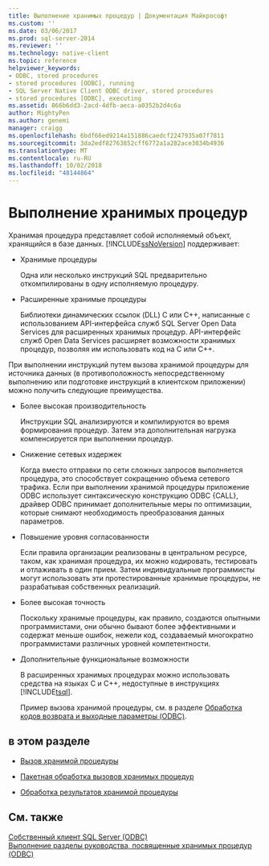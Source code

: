```yaml
---
title: Выполнение хранимых процедур | Документация Майкрософт
ms.custom: ''
ms.date: 03/06/2017
ms.prod: sql-server-2014
ms.reviewer: ''
ms.technology: native-client
ms.topic: reference
helpviewer_keywords:
- ODBC, stored procedures
- stored procedures [ODBC], running
- SQL Server Native Client ODBC driver, stored procedures
- stored procedures [ODBC], executing
ms.assetid: 866b6dd3-2acd-4dfb-aeca-a0352b2d4c6a
author: MightyPen
ms.author: genemi
manager: craigg
ms.openlocfilehash: 6bdf66ed9214a151886caedcf2247935a07f7811
ms.sourcegitcommit: 3da2edf82763852cff6772a1a282ace3034b4936
ms.translationtype: MT
ms.contentlocale: ru-RU
ms.lasthandoff: 10/02/2018
ms.locfileid: "48144864"
---
```

# <a name="running-stored-procedures"></a>Выполнение хранимых процедур
  Хранимая процедура представляет собой исполняемый объект, хранящийся в базе данных. [!INCLUDE[ssNoVersion](../../includes/ssnoversion-md.md)] поддерживает:  
  
-   Хранимые процедуры  
  
     Одна или несколько инструкций SQL предварительно откомпилированы в одну исполняемую процедуру.  
  
-   Расширенные хранимые процедуры  
  
     Библиотеки динамических ссылок (DLL) C или C++, написанные с использованием API-интерфейса служб SQL Server Open Data Services для расширенных хранимых процедур. API-интерфейс служб Open Data Services расширяет возможности хранимых процедур, позволяя им использовать код на C или C++.  
  
 При выполнении инструкций путем вызова хранимой процедуры для источника данных (в противоположность непосредственному выполнению или подготовке инструкций в клиентском приложении) можно получить следующие преимущества.  
  
-   Более высокая производительность  
  
     Инструкции SQL анализируются и компилируются во время формирования процедур. Затем эта дополнительная нагрузка компенсируется при выполнении процедур.  
  
-   Снижение сетевых издержек  
  
     Когда вместо отправки по сети сложных запросов выполняется процедура, это способствует сокращению объема сетевого трафика. Если при выполнении хранимой процедуры приложение ODBC использует синтаксическую конструкцию ODBC {CALL}, драйвер ODBC принимает дополнительные меры по оптимизации, которые снимают необходимость преобразования данных параметров.  
  
-   Повышение уровня согласованности  
  
     Если правила организации реализованы в центральном ресурсе, таком, как хранимая процедура, их можно кодировать, тестировать и отлаживать в один прием. Затем индивидуальные программисты могут использовать эти протестированные хранимые процедуры, не разрабатывая собственных реализаций.  
  
-   Более высокая точность  
  
     Поскольку хранимые процедуры, как правило, создаются опытными программистами, они обычно бывают более эффективными и содержат меньше ошибок, нежели код, создаваемый многократно программистами различных уровней компетентности.  
  
-   Дополнительные функциональные возможности  
  
     В расширенных хранимых процедурах можно использовать средства на языках C и C++, недоступные в инструкциях [!INCLUDE[tsql](../../includes/tsql-md.md)].  
  
     Пример вызова хранимой процедуры, см. в разделе [Обработка кодов возврата и выходные параметры &#40;ODBC&#41;](../native-client-odbc-how-to/running-stored-procedures-process-return-codes-and-output-parameters.md).  
  
## <a name="in-this-section"></a>в этом разделе  
  
-   [Вызов хранимой процедуры](calling-a-stored-procedure.md)  
  
-   [Пакетная обработка вызовов хранимых процедур](batching-stored-procedure-calls.md)  
  
-   [Обработка результатов хранимой процедуры](processing-stored-procedure-results.md)  
  
## <a name="see-also"></a>См. также  
 [Собственный клиент SQL Server &#40;ODBC&#41;](../native-client/odbc/sql-server-native-client-odbc.md)   
 [Выполнение разделы руководства, посвященные хранимых процедур &#40;ODBC&#41;](../../database-engine/dev-guide/running-stored-procedures-how-to-topics-odbc.md)  
  
  
